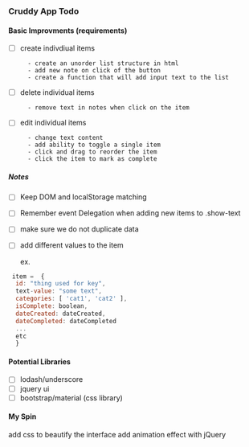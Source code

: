 ### Cruddy App Todo

#### Basic Improvments (requirements)

- [ ] create indivdiual items

        - create an unorder list structure in html
        - add new note on click of the button
        - create a function that will add input text to the list 

        
- [ ] delete individual items

        - remove text in notes when click on the item
        
- [ ] edit individual items

        - change text content
        - add ability to toggle a single item
        - click and drag to reorder the item
        - click the item to mark as complete
        

##### Notes
- [ ] Keep DOM and localStorage matching 
- [ ] Remember event Delegation when adding new items to .show-text
- [ ] make sure we do not duplicate data
- [ ] add different values to the item

  ex.
```javascript
 item =  {
  id: "thing used for key",
  text-value: "some text",
  categories: [ 'cat1', 'cat2' ],
  isComplete: boolean,
  dateCreated: dateCreated,
  dateCompleted: dateCompleted
  ...
  etc
  }
```

#### Potential Libraries
- [ ] lodash/underscore
- [ ] jquery ui
- [ ] bootstrap/material (css library)

#### My Spin
add css to beautify the interface
add animation effect with jQuery
